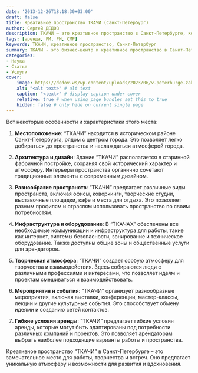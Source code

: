 ```yaml
---
date: '2013-12-26T18:18:30+03:00'
draft: false
title: Креативное пространство ТКАЧИ (Санкт-Петербург)
author: Сергей ДЕДОВ
description: ТКАЧИ – это креативное пространство в Санкт-Петербурге, которое предлагает уникальную среду для работы, творчества и взаимодействия.
tags: [аренда, FM, PM, СМР]
keywords: ТКАЧИ, креативное пространство, Санкт-Петербург
summary: ТКАЧИ - это бизнес-центр и креативное пространство в Санкт-Петербурге. Оно располается на набережной Обводного канала, по адресу Наб. Обводного канала, 60. ТКАЧИ - многофункциональный центр для работы, образования, отдыха и проведения различных мероприятий.
categories:
- Наука
- Статья
- Услуги
cover:
    image: https://dedov.ws/wp-content/uploads/2023/06/v-peterburge-zakrylos-kreativnoe-prostranstvo-tkachi-kotoroe-raspolagalos-na-naberezhnoj-obvodnogo-kanala-60-na-8230-1024x680.jpg
    alt: "<alt text>" # alt text
    caption: "<text>" # display caption under cover
    relative: true # when using page bundles set this to true
    hidden: false # only hide on current single page
---
```


Вот некоторые особенности и характеристики этого места:
1. **Местоположение**: “ТКАЧИ” находится в историческом районе Санкт-Петербурга, рядом с центром города. Это позволяет легко добираться до пространства и наслаждаться атмосферой города.

2. **Архитектура и дизайн**: Здание “ТКАЧИ” располагается в старинной фабричной постройке, сохраняя свой исторический характер и атмосферу. Интерьеры пространства органично сочетают традиционные элементы с современным дизайном.

3. **Разнообразие пространств**: “ТКАЧИ” предлагает различные виды пространств, включая офисы, коворкинги, творческие студии, выставочные площадки, кафе и места для отдыха. Это позволяет разным профилям и отраслям использовать пространство по своим потребностям.

4. **Инфраструктура и оборудование**: В “ТКАЧАХ” обеспечены все необходимые коммуникации и инфраструктура для работы, такие как интернет, системы безопасности, зонирование и техническое оборудование. Также доступны общие зоны и общественные услуги для арендаторов.

5. **Творческая атмосфера**: “ТКАЧИ” создает особую атмосферу для творчества и взаимодействия. Здесь собираются люди с различными профессиями и интересами, что позволяет идеям и проектам смешиваться и взаимодействовать.

6. **Мероприятия и события**: “ТКАЧИ” организует разнообразные мероприятия, включая выставки, конференции, мастер-классы, лекции и другие культурные события. Это способствует обмену идеями и созданию сетей контактов.

7. **Гибкие условия аренды**: “ТКАЧИ” предлагает гибкие условия аренды, которые могут быть адаптированы под потребности различных компаний и проектов. Это позволяет арендаторам выбрать наиболее подходящие варианты работы и пространства.

Креативное пространство “ТКАЧИ” в Санкт-Петербурге – это замечательное место для работы, творчества и встреч. Оно предлагает уникальную атмосферу и возможности для развития и вдохновения.